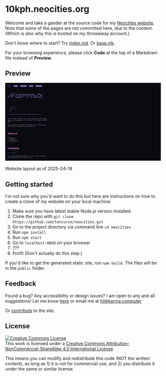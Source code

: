 # 10kph.neocities.org

Welcome and take a gander at the source code for my [Neocities website](https://10kph.neocities.org). Note that some of the pages are not committed here, due to the content. (Which is also why this is hosted on my throwaway account.)

Don't know where to start? Try [index.md](./src/index.md). Or [base.njk](./src/_includes/base.njk).

For your browsing experience, please click **Code** at the top of a Markdown file instead of **Preview**.

## Preview

![Website layout screenshot](2025-04-19.png)

Website layout as of 2025-04-19

## Getting started

I'm not sure why you'd want to do this but here are instructions on how to create a clone of my website on your local machine:

1. Make sure you have latest stable Node.js version installed
2. Clone the repo with `git clone https://github.com/tencurse/neocities.git`
3. Go to the project directory via command line `cd neocities`
4. Run `npm install`
5. Run `npm start`
6. Go to `localhost:8080` on your browser
7. ???
8. Profit (Don't actually do this step.)

If you'd like to get the generated static site, run `npm build`. The files will be in the `public` folder.

## Feedback

Found a bug? Any accessibility or design issues? I am open to any and all suggestions! Let me know [here](https://github.com/tencurse/neocities/issues) or email me at [hi@karma.computer](mailto:hi@karma.computer)

Or [contribute](https://github.com/tencurse/neocities/pulls) to the site.

## License

<a rel="license" href="http://creativecommons.org/licenses/by-nc-sa/4.0/"><img alt="Creative Commons License" style="border-width:0" src="https://i.creativecommons.org/l/by-nc-sa/4.0/88x31.png" /></a><br />This work is licensed under a <a rel="license" href="http://creativecommons.org/licenses/by-nc-sa/4.0/">Creative Commons Attribution-NonCommercial-ShareAlike 4.0 International License</a>.

This means you can modify and redistribute this code (NOT the written content), as long as 1) it is not for commercial use, and 2) you distribute it under the same or similar license.